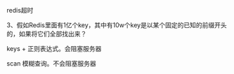 






redis超时



3、假如Redis里面有1亿个key，其中有10w个key是以某个固定的已知的前缀开头的，如果将它们全部找出来？

keys + 正则表达式。会阻塞服务器

scan  模糊查询。不会阻塞服务器



